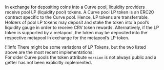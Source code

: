 In exchange for depositing coins into a Curve pool, liquidity providers receive pool LP (liquidity pool) tokens. A Curve pool LP token is an ERC20 contract specific to the Curve pool. Hence, LP tokens are transferrable. Holders of pool LP tokens may deposit and stake the token into a pool’s liquidity gauge in order to receive CRV token rewards. Alternatively, if the LP token is supported by a metapool, the token may be deposited into the respective metapool in exchange for the metapool’s LP token.

!!!info 
    There might be some variations of LP Tokens, but the two listed above are the most recent implementations.  
    For older Curve pools the token attribute `version` is not always public and a getter has not been explicitly implemented.